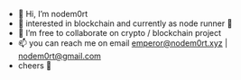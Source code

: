 - 👋 Hi, I’m nodem0rt
- 👀 interested in blockchain and currently as node runner 🤙
- 💞️ I’m free to collaborate on crypto / blockchain project  
- 📫 you can reach me on email emperor@nodem0rt.xyz | nodem0rt@gmail.com
- cheers 🍻

<!---
ceneszzz/ceneszzz is a ✨ special ✨ repository because its `README.md` (this file) appears on your GitHub profile.
You can click the Preview link to take a look at your changes.
--->
